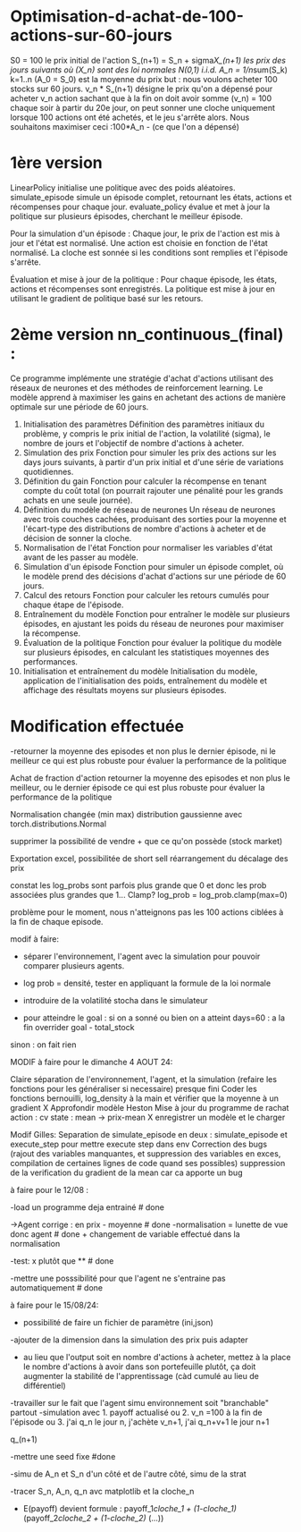 # Optimisation-d-achat-de-100-actions-sur-60-jours

S0 = 100 le prix initial de l'action 
S_(n+1) = S_n + sigma*X_(n+1) les prix des jours suivants
où (X_n) sont des loi normales N(0,1) i.i.d.
A_n = 1/n*sum(S_k) k=1..n  (A_0 = S_0) est la moyenne du prix 
but : nous voulons acheter 100 stocks sur 60 jours.
v_n * S_(n+1) désigne le prix qu'on a dépensé pour acheter v_n action
sachant que à la fin on doit avoir somme (v_n) = 100 
chaque soir à partir du 20e jour, on peut sonner une cloche uniquement lorsque 100 actions ont été achetés, et le jeu s'arrête alors.
Nous souhaitons maximiser ceci :100*A_n - (ce que l'on a dépensé)

# 1ère version
LinearPolicy initialise une politique avec des poids aléatoires.
simulate_episode simule un épisode complet, retournant les états, actions et récompenses pour chaque jour.
evaluate_policy évalue et met à jour la politique sur plusieurs épisodes, cherchant le meilleur épisode.

Pour la simulation d'un épisode :
Chaque jour, le prix de l'action est mis à jour et l'état est normalisé.
Une action est choisie en fonction de l'état normalisé.
La cloche est sonnée si les conditions sont remplies et l'épisode s'arrête.

Évaluation et mise à jour de la politique :
Pour chaque épisode, les états, actions et récompenses sont enregistrés.
La politique est mise à jour en utilisant le gradient de politique basé sur les retours.


# 2ème version nn_continuous_(final) :
Ce programme implémente une stratégie d'achat d'actions utilisant des réseaux de neurones et des méthodes de reinforcement learning. Le modèle apprend à maximiser les gains en achetant des actions de manière optimale sur une période de 60 jours.

1. Initialisation des paramètres
Définition des paramètres initiaux du problème, y compris le prix initial de l'action, la volatilité (sigma), le nombre de jours et l'objectif de nombre d'actions à acheter.
2. Simulation des prix
Fonction pour simuler les prix des actions sur les days jours suivants, à partir d'un prix initial et d'une série de variations quotidiennes.
3. Définition du gain
Fonction pour calculer la récompense en tenant compte du coût total (on pourrait rajouter une pénalité pour les grands achats en une seule journée).
4. Définition du modèle de réseau de neurones
Un réseau de neurones avec trois couches cachées, produisant des sorties pour la moyenne et l'écart-type des distributions de nombre d'actions à acheter et de décision de sonner la cloche.
5. Normalisation de l'état
Fonction pour normaliser les variables d'état avant de les passer au modèle.
6. Simulation d'un épisode
Fonction pour simuler un épisode complet, où le modèle prend des décisions d'achat d'actions sur une période de 60 jours.
7. Calcul des retours
Fonction pour calculer les retours cumulés pour chaque étape de l'épisode.
8. Entraînement du modèle
Fonction pour entraîner le modèle sur plusieurs épisodes, en ajustant les poids du réseau de neurones pour maximiser la récompense.
9. Évaluation de la politique
Fonction pour évaluer la politique du modèle sur plusieurs épisodes, en calculant les statistiques moyennes des performances.
10. Initialisation et entraînement du modèle
Initialisation du modèle, application de l'initialisation des poids, entraînement du modèle et affichage des résultats moyens sur plusieurs épisodes.


# Modification effectuée 

-retourner la moyenne des episodes et non plus le dernier épisode, ni le meilleur ce qui est plus robuste pour évaluer la performance de la politique

Achat de fraction d'action
retourner la moyenne des episodes et non plus le meilleur, ou le dernier épisode ce qui est plus robuste pour évaluer la performance de la politique

Normalisation changée (min max)
distribution gaussienne avec torch.distributions.Normal

supprimer la possibilité de vendre + que ce qu'on possède (stock market)

Exportation excel,
possibilitée de short sell
réarrangement du décalage des prix 

constat les log_probs sont parfois plus grande que 0 et donc les prob associées plus grandes que 1... Clamp?
log_prob = log_prob.clamp(max=0)

problème pour le moment, nous n'atteignons pas les 100 actions ciblées à la fin de chaque episode.

modif à faire:

- séparer l'environnement, l'agent avec la simulation pour pouvoir comparer plusieurs agents.

- log prob = densité, tester en appliquant la formule de la loi normale

- introduire de la volatilité stocha dans le simulateur

- pour atteindre le goal : si on a sonné ou bien on a atteint days=60 : a la fin overrider goal - total_stock 
 
sinon : on fait rien
 



 MODIF à faire pour le dimanche 4 AOUT 24:

 Claire séparation de l'environnement, l'agent, et la simulation (refaire les fonctions pour les généraliser si necessaire) presque fini
 Coder les fonctions bernouilli, log_density à la main et vérifier que la moyenne à un gradient X
 Approfondir modèle Heston
 Mise à jour du programme de rachat action : cv state : mean -> prix-mean X
 enregistrer un modèle et le charger

Modif Gilles:
Separation de simulate_episode en deux : simulate_episode et execute_step pour mettre execute step dans env
Correction des bugs (rajout des variables manquantes, et suppression des variables en exces, compilation de certaines lignes de code quand ses possibles)
suppression de la verification du gradient de la mean car ca apporte un bug

à faire pour le 12/08 : 

 -load un programme deja entrainé # done

 ->Agent corrige : en prix - moyenne  # done 
 -normalisation = lunette de vue donc agent # done + changement de variable effectué dans la normalisation

 -test: x plutôt que ** # done 
 
 -mettre une posssibilité pour que l'agent ne s'entraine pas automatiquement # done


à faire pour le 15/08/24:


 - possibilité de faire un fichier de paramètre (ini,json)

 -ajouter de la dimension dans la simulation des prix puis adapter

 - au lieu que l'output soit en nombre d'actions à acheter, mettez à la place le nombre d'actions à avoir dans son portefeuille plutôt, ça doit augmenter la stabilité de l'apprentissage (càd cumulé au lieu de différentiel)
 
 -travailler sur le fait que l'agent simu environnement soit "branchable" partout
 -simulation avec 1. payoff actualisé ou 2. v_n =100 à la fin de l'épisode ou 3.  j'ai q_n le jour n, j'achète v_n+1, j'ai q_n+v+1 le jour n+1
 
q_(n+1)
 
 -mettre une seed fixe #done

 -simu de A_n et S_n d'un côté et de l'autre côté, simu de la strat

 -tracer S_n, A_n, q_n avc matplotlib et la cloche_n

 - E(payoff) devient formule : payoff_1*cloche_1 + (1-cloche_1)*(payoff_2*cloche_2 +  (1-cloche_2)* (...))